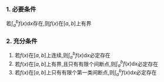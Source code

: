 ### 1. 必要条件
若$\int_a^b f(x)\mathrm{d}x$存在,则$f(x)$在$[a,b]$上有界

### 2. 充分条件
1. 若$f(x)$在$[a,b]$上连续,则$\int_a^b f(x)\mathrm{d}x$必定存在
2. 若$f(x)$在$[a,b]$上有界,且只有有限个间断点,则$\int_a^b f(x)\mathrm{d}x$必定存在
3. 若$f(x)$在$[a,b]$上只有有限个第一类间断点,则$\int_a^b f(x)\mathrm{d}x$必定存在
